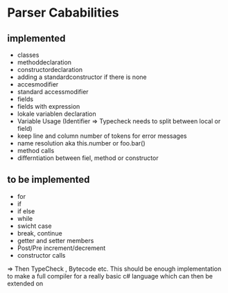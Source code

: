 # Parser Cababilities

## implemented

- classes
- methoddeclaration
- constructordeclaration
- adding a standardconstructor if there is none
- accesmodifier
- standard accessmodifier
- fields
- fields with expression
- lokale variablen declaration
- Variable Usage (Identifier => Typecheck needs to split between local or field)
- keep line and column number of tokens for error messages
- name resolution aka this.number or foo.bar()
- method calls
- differntiation between fiel, method or constructor

## to be implemented

- for
- if
- if else
- while
- swicht case
- break, continue
- getter and setter members
- Post/Pre increment/decrement
- constructor calls

=> Then TypeCheck , Bytecode etc.
This should be enough implementation to make a full compiler for a really basic c# language which can then be extended on
